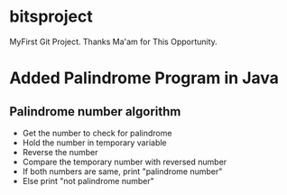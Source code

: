 # bitsproject

MyFirst Git Project. Thanks Ma'am for This Opportunity. 

# Added Palindrome Program in Java
## Palindrome number algorithm
* Get the number to check for palindrome
* Hold the number in temporary variable
* Reverse the number
* Compare the temporary number with reversed number
* If both numbers are same, print "palindrome number"
* Else print "not palindrome number"
